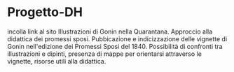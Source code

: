 # Progetto-DH
incolla link al sito
Illustrazioni di Gonin nella Quarantana. Approccio alla didattica dei promessi sposi.
Pubbicazione e indicizzazione delle vignette di Gonin nell'edizione dei Promessi Sposi del 1840. Possibilità di confronti tra illustrazioni e dipinti, presenza di mappe per orientarsi attraverso le vignette, risorse utili alla didattica.
